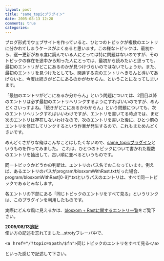 ```yaml
---
layout: post
title: "same_topicプラグイン"
date: 2005-08-13 12:28
comments: true
categories: 
---
```

<p class="entryBody">
ブログ形式でウェブサイトを作っていると、ひとつのトピックが複数のエントリに分かれてしまうケースがよくあると思います。この様なトピックは、最初から、逐一更新がある度に読んでいる人にとっては特に問題はないのですが、そのトピックの存在を途中から知った人にとっては、最初から読みたいと思っても、最初のエントリがどこにあるのかが見つけづらいのではないでしょうか。また、最初のエントリを見つけたとしても、関連する次のエントリへきちんと導いてあげないと、今度は続きがどこにあるのかがわからん、ということになってしまいます。
</p>

<p class="entryBody">
「最初のエントリがどこにあるか分からん」という問題については、2回目以降のエントリは必ず最初のエントリへリンクするようにすればいいのですが、めんどくさいっすよね。「続きがどこにあるかわからん」という問題についても、次のエントリへリンクすればいいわけですが、エントリを書いてる時点では、まだ次のエントリは存在しないわけなので、次のエントリを書いた後に、ひとつ前のエントリを修正してリンクするという作業が発生するので、これもまためんどくさいです。
</p>

<p class="entryBody">
めんどくさがりな俺はこんなことはしたくないので、<a href="/archives/same_topic" target="_blank">same_topicプラグイン</a>というものを作ってみました。
これは、ひとつのトピックについて書かれた複数のエントリを抽出して、古い順に並べるというものです。
</p>

<p class="entryBody">
同一トピックかどうかの判断は、エントリのパス名でおこなっています。例えば、あるエントリのパスがprogram/blosxomWithRast.txtだった場合、program/blosxomWithRast[0-9]*.txtというパスのエントリは、すべて同一トピックであるとみなします。
</p>

<p class="entryBody">
各エントリの下部にある「同じトピックのエントリをすべて見る」というリンクは、このプラグインを利用したものです。
</p>

<p class="entryBody">
実際にどんな風に見えるかは、<a href="http://mizzy.org/?topic=/program/blosxomWithRast" target="_blank">blosxom + Rastに関するエントリ一覧</a>をご覧下さい。
</p>

<p class="entryBody">
<strong>2005/08/13追記</strong><br />
使い方の記述を忘れてました…strotyフレーバ中で、
</p>

<pre class="code">
&lt;a href="/?topic=$path/$fn"&gt;同じトピックのエントリをすべて見る&lt;/a&gt;
</pre>

<p class="entryBody">
といった感じで記述して下さい。
</p>